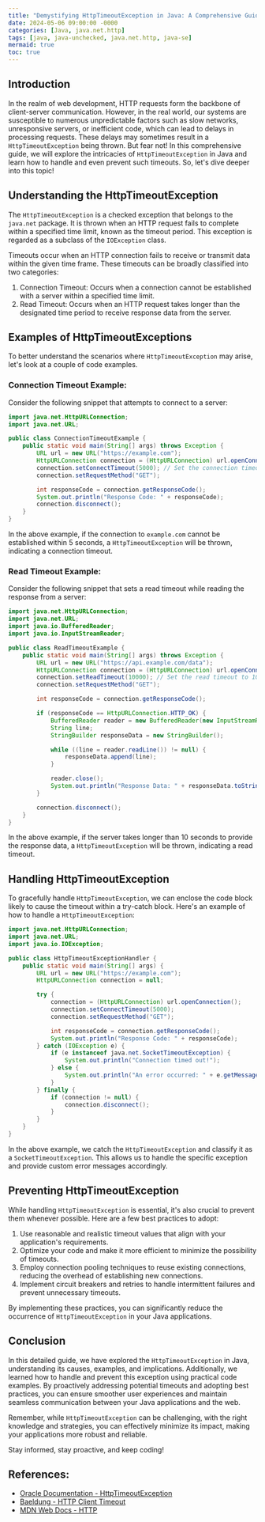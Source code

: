 ```yaml
---
title: "Demystifying HttpTimeoutException in Java: A Comprehensive Guide"
date: 2024-05-06 09:00:00 -0000
categories: [Java, java.net.http]
tags: [java, java-unchecked, java.net.http, java-se]
mermaid: true
toc: true
---
```


## Introduction

In the realm of web development, HTTP requests form the backbone of client-server communication. However, in the real world, our systems are susceptible to numerous unpredictable factors such as slow networks, unresponsive servers, or inefficient code, which can lead to delays in processing requests. These delays may sometimes result in a `HttpTimeoutException` being thrown. But fear not! In this comprehensive guide, we will explore the intricacies of `HttpTimeoutException` in Java and learn how to handle and even prevent such timeouts. So, let's dive deeper into this topic!

## Understanding the HttpTimeoutException

The `HttpTimeoutException` is a checked exception that belongs to the `java.net` package. It is thrown when an HTTP request fails to complete within a specified time limit, known as the timeout period. This exception is regarded as a subclass of the `IOException` class.

Timeouts occur when an HTTP connection fails to receive or transmit data within the given time frame. These timeouts can be broadly classified into two categories:

1. Connection Timeout: Occurs when a connection cannot be established with a server within a specified time limit.
2. Read Timeout: Occurs when an HTTP request takes longer than the designated time period to receive response data from the server.

## Examples of HttpTimeoutExceptions

To better understand the scenarios where `HttpTimeoutException` may arise, let's look at a couple of code examples.

### Connection Timeout Example:

Consider the following snippet that attempts to connect to a server:

```java
import java.net.HttpURLConnection;
import java.net.URL;

public class ConnectionTimeoutExample {
    public static void main(String[] args) throws Exception {
        URL url = new URL("https://example.com");
        HttpURLConnection connection = (HttpURLConnection) url.openConnection();
        connection.setConnectTimeout(5000); // Set the connection timeout to 5 seconds
        connection.setRequestMethod("GET");

        int responseCode = connection.getResponseCode();
        System.out.println("Response Code: " + responseCode);
        connection.disconnect();
    }
}
```

In the above example, if the connection to `example.com` cannot be established within 5 seconds, a `HttpTimeoutException` will be thrown, indicating a connection timeout.

### Read Timeout Example:

Consider the following snippet that sets a read timeout while reading the response from a server:

```java
import java.net.HttpURLConnection;
import java.net.URL;
import java.io.BufferedReader;
import java.io.InputStreamReader;

public class ReadTimeoutExample {
    public static void main(String[] args) throws Exception {
        URL url = new URL("https://api.example.com/data");
        HttpURLConnection connection = (HttpURLConnection) url.openConnection();
        connection.setReadTimeout(10000); // Set the read timeout to 10 seconds
        connection.setRequestMethod("GET");

        int responseCode = connection.getResponseCode();

        if (responseCode == HttpURLConnection.HTTP_OK) {
            BufferedReader reader = new BufferedReader(new InputStreamReader(connection.getInputStream()));
            String line;
            StringBuilder responseData = new StringBuilder();

            while ((line = reader.readLine()) != null) {
                responseData.append(line);
            }

            reader.close();
            System.out.println("Response Data: " + responseData.toString());
        }

        connection.disconnect();
    }
}
```

In the above example, if the server takes longer than 10 seconds to provide the response data, a `HttpTimeoutException` will be thrown, indicating a read timeout.

## Handling HttpTimeoutException

To gracefully handle `HttpTimeoutException`, we can enclose the code block likely to cause the timeout within a try-catch block. Here's an example of how to handle a `HttpTimeoutException`:

```java
import java.net.HttpURLConnection;
import java.net.URL;
import java.io.IOException;

public class HttpTimeoutExceptionHandler {
    public static void main(String[] args) {
        URL url = new URL("https://example.com");
        HttpURLConnection connection = null;

        try {
            connection = (HttpURLConnection) url.openConnection();
            connection.setConnectTimeout(5000);
            connection.setRequestMethod("GET");

            int responseCode = connection.getResponseCode();
            System.out.println("Response Code: " + responseCode);
        } catch (IOException e) {
            if (e instanceof java.net.SocketTimeoutException) {
                System.out.println("Connection timed out!");
            } else {
                System.out.println("An error occurred: " + e.getMessage());
            }
        } finally {
            if (connection != null) {
                connection.disconnect();
            }
        }
    }
}
```

In the above example, we catch the `HttpTimeoutException` and classify it as a `SocketTimeoutException`. This allows us to handle the specific exception and provide custom error messages accordingly.

## Preventing HttpTimeoutException

While handling `HttpTimeoutException` is essential, it's also crucial to prevent them whenever possible. Here are a few best practices to adopt:

1. Use reasonable and realistic timeout values that align with your application's requirements.
2. Optimize your code and make it more efficient to minimize the possibility of timeouts.
3. Employ connection pooling techniques to reuse existing connections, reducing the overhead of establishing new connections.
4. Implement circuit breakers and retries to handle intermittent failures and prevent unnecessary timeouts.

By implementing these practices, you can significantly reduce the occurrence of `HttpTimeoutException` in your Java applications.

## Conclusion

In this detailed guide, we have explored the `HttpTimeoutException` in Java, understanding its causes, examples, and implications. Additionally, we learned how to handle and prevent this exception using practical code examples. By proactively addressing potential timeouts and adopting best practices, you can ensure smoother user experiences and maintain seamless communication between your Java applications and the web.

Remember, while `HttpTimeoutException` can be challenging, with the right knowledge and strategies, you can effectively minimize its impact, making your applications more robust and reliable.

Stay informed, stay proactive, and keep coding!

## References:
- [Oracle Documentation - HttpTimeoutException](https://docs.oracle.com/en/java/javase/14/docs/api/java.net.http/java/net/http/HttpTimeoutException.html)
- [Baeldung - HTTP Client Timeout](https://www.baeldung.com/httpclient-timeout)
- [MDN Web Docs - HTTP](https://developer.mozilla.org/en-US/docs/Web/HTTP)
